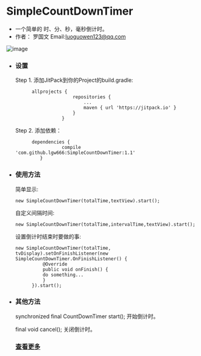 # SimpleCountDownTimer

 * 一个简单的 时、分、秒，毫秒倒计时。
 * 作者： 罗国文 Email:<a href="#">luoguowen123@qq.com</a>
 
 ![image](https://github.com/lgw666/SimpleCountDownTimerDemo/blob/master/SimpleCountDownTimerDemo.gif)
 * ### 设置
   Step 1. 添加JitPack到你的Project的build.gradle:
            
             allprojects {
                    		repositories {
                    			...
                    			maven { url 'https://jitpack.io' }
                    		}
                    	}
                    	
   Step 2. 添加依赖：
   
             dependencies {
             	        compile 'com.github.lgw666:SimpleCountDownTimer:1.1'
             	}
 * ### 使用方法
   简单显示:

   `new SimpleCountDownTimer(totalTime,textView).start();`

   自定义间隔时间:

   `new SimpleCountDownTimer(totalTime,intervalTime,textView).start();`

   设置倒计时结束时要做的事:
   ```
   new SimpleCountDownTimer(totalTime, tvDisplay).setOnFinishListener(new SimpleCountDownTimer.OnFinishListener() {
             @Override
             public void onFinish() {
             do something...
             }
         }).start();
   ```
 * ### 其他方法
 
   synchronized final CountDownTimer start(); 开始倒计时。

   final void cancel(); 关闭倒计时。
   
   ### [查看更多](https://developer.android.google.cn/reference/android/os/CountDownTimer.html)

 
         
